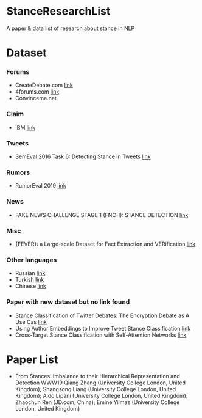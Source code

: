 # StanceResearchList
A paper &amp; data list of research about stance in NLP

# Dataset

### Forums
* CreateDebate.com [link](http://www.hlt.utdallas.edu/~saidul/stance/stance.html)
* 4forums.com [link](https://nlds.soe.ucsc.edu/iac2)
* Convinceme.net

### Claim
* IBM [link](http://www.research.ibm.com/haifa/dept/vst/debating_data.shtml#Claim%20Stance)

### Tweets
* SemEval 2016 Task 6: Detecting Stance in Tweets [link](http://alt.qcri.org/semeval2016/task6/)

### Rumors
* RumorEval 2019 [link](https://competitions.codalab.org/competitions/19938#learn_the_details)

### News
* FAKE NEWS CHALLENGE STAGE 1 (FNC-I): STANCE DETECTION [link](http://www.fakenewschallenge.org/)

### Misc
* {FEVER}: a Large-scale Dataset for Fact Extraction and VERification [link](http://fever.ai)

### Other languages
* Russian [link](https://github.com/lozhn/rustance)
* Turkish [link](https://github.com/dkucuk/Stance-Detection-Turkish-V3)
* Chinese [link](http://tcci.ccf.org.cn/conference/2016/pages/page05_evadata.html)

### Paper with new dataset but no link found
* Stance Classification of Twitter Debates: The Encryption Debate as A Use Cas [link](https://dl.acm.org/citation.cfm?doid=3097286.3097288)
* Using Author Embeddings to Improve Tweet Stance Classification [link](http://www.cs.jhu.edu/~mdredze/publications/2018_benton_wnut.pdf)
* Cross-Target Stance Classification with Self-Attention Networks [link](http://aclweb.org/anthology/P18-2123)

# Paper List
* From Stances’ Imbalance to their Hierarchical Representation and Detection WWW19
Qiang Zhang (University College London, United Kingdom); Shangsong Liang (University College London, United Kingdom); Aldo Lipani (University College London, United Kingdom); Zhaochun Ren (JD.com, China); Emine Yilmaz (University College London, United Kingdom)
